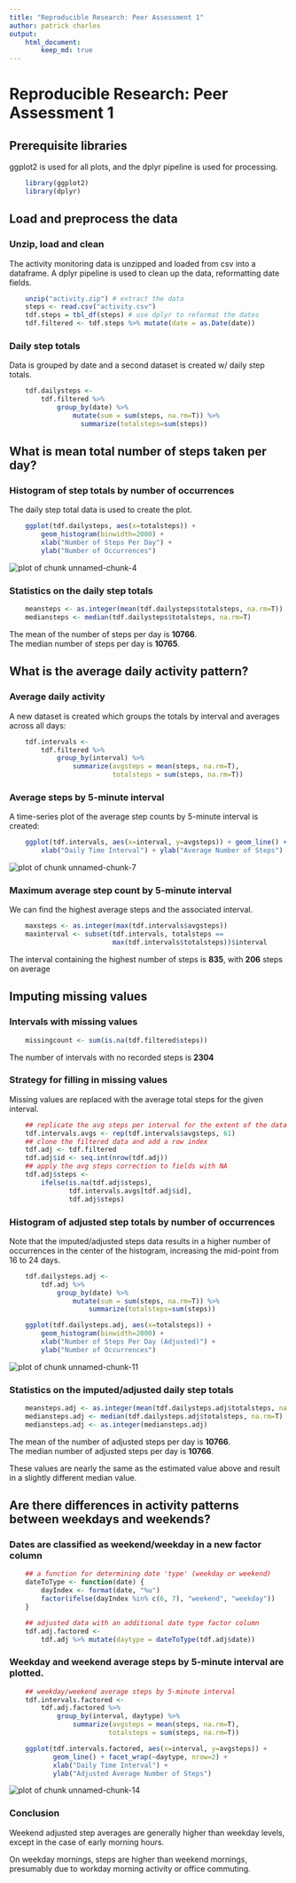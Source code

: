 ```yaml
---
title: "Reproducible Research: Peer Assessment 1"  
author: patrick charles  
output:  
    html_document:
        keep_md: true
---
```


Reproducible Research: Peer Assessment 1
=======================



## Prerequisite libraries
ggplot2 is used for all plots, and the dplyr pipeline is used for processing.

```r
    library(ggplot2)
    library(dplyr)
```

## Load and preprocess the data

### Unzip, load and clean
The activity monitoring data is unzipped and loaded from csv into a dataframe.
A dplyr pipeline is used to clean up the data, reformatting date fields.


```r
    unzip("activity.zip") # extract the data
    steps <- read.csv("activity.csv")
    tdf.steps = tbl_df(steps) # use dplyr to reformat the dates
    tdf.filtered <- tdf.steps %>% mutate(date = as.Date(date))
```

### Daily step totals
Data is grouped by date and a second dataset is created w/ daily step totals.

```r
    tdf.dailysteps <-
        tdf.filtered %>%
            group_by(date) %>%
                mutate(sum = sum(steps, na.rm=T)) %>%
                  summarize(totalsteps=sum(steps))
```


## What is mean total number of steps taken per day?

### Histogram of step totals by number of occurrences
The daily step total data is used to create the plot.

```r
    ggplot(tdf.dailysteps, aes(x=totalsteps)) +
        geom_histogram(binwidth=2000) +
        xlab("Number of Steps Per Day") +
        ylab("Number of Occurrences")
```

![plot of chunk unnamed-chunk-4](figure/unnamed-chunk-4-1.png) 

### Statistics on the daily step totals

```r
    meansteps <- as.integer(mean(tdf.dailysteps$totalsteps, na.rm=T))
    mediansteps <- median(tdf.dailysteps$totalsteps, na.rm=T)
```
The mean of the number of steps per day is **10766**.  
The median number of steps per day is **10765**.


## What is the average daily activity pattern?

### Average daily activity
A new dataset is created which groups the totals by interval and
averages across all days:

```r
    tdf.intervals <-
        tdf.filtered %>%
            group_by(interval) %>%
                summarize(avgsteps = mean(steps, na.rm=T),
                          totalsteps = sum(steps, na.rm=T))
```

### Average steps by 5-minute interval
A time-series plot of the average step counts by 5-minute interval is created:

```r
    ggplot(tdf.intervals, aes(x=interval, y=avgsteps)) + geom_line() +
        xlab("Daily Time Interval") + ylab("Average Number of Steps")
```

![plot of chunk unnamed-chunk-7](figure/unnamed-chunk-7-1.png) 

### Maximum average step count by 5-minute interval
We can find the highest average steps and the associated interval.

```r
    maxsteps <- as.integer(max(tdf.intervals$avgsteps))
    maxinterval <- subset(tdf.intervals, totalsteps ==
                          max(tdf.intervals$totalsteps))$interval
```

The interval containing the highest number of steps
is **835**, with **206** steps on average


## Imputing missing values

### Intervals with missing values

```r
    missingcount <- sum(is.na(tdf.filtered$steps))
```
The number of intervals with no recorded steps is **2304**

### Strategy for filling in missing values
Missing values are replaced with the average total steps for the given
interval.

```r
    ## replicate the avg steps per interval for the extent of the data
    tdf.intervals.avgs <- rep(tdf.intervals$avgsteps, 61)
    ## clone the filtered data and add a row index
    tdf.adj <- tdf.filtered
    tdf.adj$id <- seq.int(nrow(tdf.adj))
    ## apply the avg steps correction to fields with NA
    tdf.adj$steps <-
        ifelse(is.na(tdf.adj$steps),
               tdf.intervals.avgs[tdf.adj$id],
               tdf.adj$steps)
```

### Histogram of adjusted step totals by number of occurrences
Note that the imputed/adjusted steps data results in a higher number
of occurrences in the center of the histogram, increasing the mid-point from
16 to 24 days.

```r
    tdf.dailysteps.adj <-
        tdf.adj %>%
            group_by(date) %>%
                mutate(sum = sum(steps, na.rm=T)) %>%
                    summarize(totalsteps=sum(steps))

    ggplot(tdf.dailysteps.adj, aes(x=totalsteps)) +
        geom_histogram(binwidth=2000) +
        xlab("Number of Steps Per Day (Adjusted)") +
        ylab("Number of Occurrences")
```

![plot of chunk unnamed-chunk-11](figure/unnamed-chunk-11-1.png) 

### Statistics on the imputed/adjusted daily step totals

```r
    meansteps.adj <- as.integer(mean(tdf.dailysteps.adj$totalsteps, na.rm=T))
    mediansteps.adj <- median(tdf.dailysteps.adj$totalsteps, na.rm=T)
    mediansteps.adj <- as.integer(mediansteps.adj)
```
The mean of the number of adjusted steps per day is **10766**.  
The median number of adjusted steps per day is **10766**.

These values are nearly the same as the estimated value above 
and result in a slightly different median value.


## Are there differences in activity patterns between weekdays and weekends?

### Dates are classified as weekend/weekday in a new factor column

```r
    ## a function for determining date 'type' (weekday or weekend)
    dateToType <- function(date) {
        dayIndex <- format(date, "%u")
        factor(ifelse(dayIndex %in% c(6, 7), "weekend", "weekday"))
    }

    ## adjusted data with an additional date type factor column
    tdf.adj.factored <-
        tdf.adj %>% mutate(daytype = dateToType(tdf.adj$date))
```

### Weekday and weekend average steps by 5-minute interval are plotted.

```r
    ## weekday/weekend average steps by 5-minute interval
    tdf.intervals.factored <-
        tdf.adj.factored %>%
            group_by(interval, daytype) %>%
                summarize(avgsteps = mean(steps, na.rm=T),
                         totalsteps = sum(steps, na.rm=T))

    ggplot(tdf.intervals.factored, aes(x=interval, y=avgsteps)) +
           geom_line() + facet_wrap(~daytype, nrow=2) + 
           xlab("Daily Time Interval") +
           ylab("Adjusted Average Number of Steps")
```

![plot of chunk unnamed-chunk-14](figure/unnamed-chunk-14-1.png) 

### Conclusion
Weekend adjusted step averages are generally higher than
weekday levels, except in the case of early morning hours.  

On weekday mornings, steps are higher than weekend mornings, 
presumably due to workday morning activity or office commuting.
